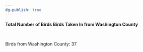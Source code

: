 ```yaml
---
dg-publish: true
---
```


<span><span><p dir="auto"><strong>Total Number of Birds Birds Taken In from Washington County</strong></p></span></span><span><span><br></span></span><span><span><p dir="auto">Birds from Washington County: 37</p></span></span><span><span><br></span></span>

